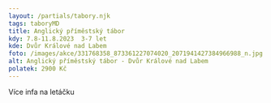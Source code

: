 ```yaml
---
layout: /partials/tabory.njk
tags: taboryMD
title: Anglický příměstský tábor
kdy: 7.8-11.8.2023  3-7 let
kde: Dvůr Králové nad Labem
foto: /images/akce/331768358_873361227074020_2071941427384966988_n.jpg
alt: Anglický příměstský tábor - Dvůr Králové nad Labem
polatek: 2900 Kč
---
```

V﻿íce infa na letáčku